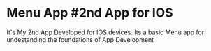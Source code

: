 # Menu App   #2nd App for IOS
It's My 2nd App Developed for IOS devices. Its a basic Menu app for undestanding the foundations of App Development
